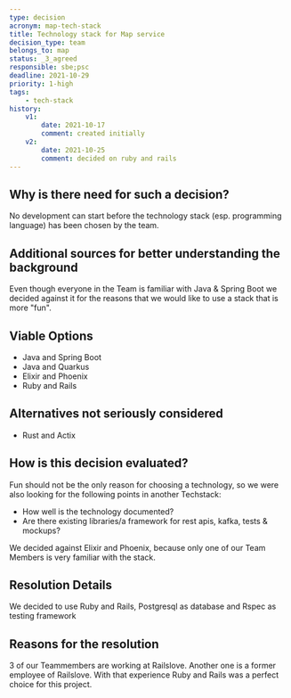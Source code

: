 ```yaml
---
type: decision
acronym: map-tech-stack
title: Technology stack for Map service
decision_type: team
belongs_to: map
status: _3_agreed
responsible: sbe;psc
deadline: 2021-10-29
priority: 1-high
tags: 
    - tech-stack
history:
    v1:
        date: 2021-10-17
        comment: created initially    
    v2:
        date: 2021-10-25
        comment: decided on ruby and rails
---
```


## Why is there need for such a decision?

No development can start before the technology stack (esp. programming language) has been chosen by the team.

## Additional sources for better understanding the background

Even though everyone in the Team is familiar with Java & Spring Boot we decided against it for the reasons that we would like to use a stack that is more "fun".

## Viable Options

- Java and Spring Boot
- Java and Quarkus
- Elixir and Phoenix
- Ruby and Rails

## Alternatives not seriously considered

- Rust and Actix

## How is this decision evaluated?

Fun should not be the only reason for choosing a technology, so we were also looking for the following points in another Techstack:

- How well is the technology documented?
- Are there existing libraries/a framework for rest apis, kafka, tests & mockups?

We decided against Elixir and Phoenix, because only one of our Team Members is very familiar with the stack.
 
## Resolution Details

We decided to use Ruby and Rails, Postgresql as database and Rspec as testing framework

## Reasons for the resolution

3 of our Teammembers are working at Railslove. Another one is a former employee of Railslove. With that experience Ruby and Rails was a perfect choice for this project.
